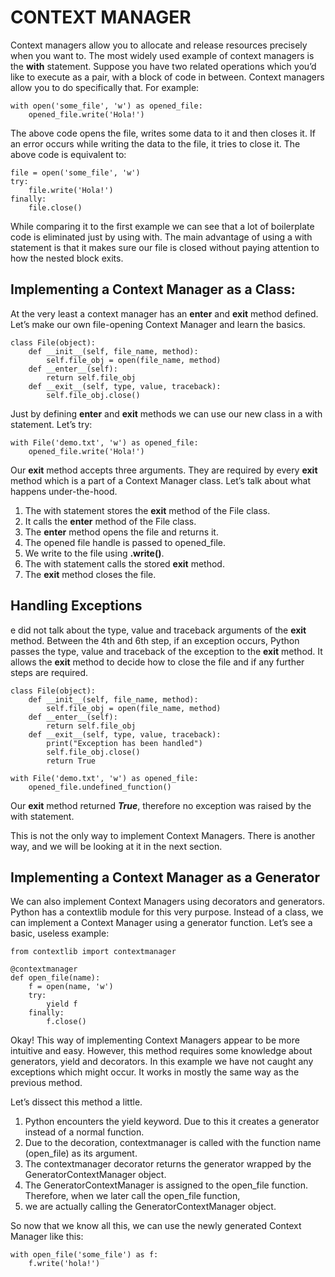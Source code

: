 CONTEXT MANAGER
===============

Context managers allow you to allocate and release resources precisely when you want to. The most widely used example
of context managers is the **with** statement. Suppose you have two related operations which you’d like to execute as a pair,
with a block of code in between. Context managers allow you to do specifically that. For example:

```
with open('some_file', 'w') as opened_file:
    opened_file.write('Hola!')
```

The above code opens the file, writes some data to it and then closes it. If an error occurs while writing the data to
the file, it tries to close it. The above code is equivalent to:

```
file = open('some_file', 'w')
try:
    file.write('Hola!')
finally:
    file.close()
```

While comparing it to the first example we can see that a lot of boilerplate code is eliminated just by using with.
The main advantage of using a with statement is that it makes sure our file is closed without paying attention to how
the nested block exits.

## Implementing a Context Manager as a Class:

At the very least a context manager has an **__enter__** and **__exit__** method defined. Let’s make our own file-opening
Context Manager and learn the basics.

```
class File(object):
    def __init__(self, file_name, method):
        self.file_obj = open(file_name, method)
    def __enter__(self):
        return self.file_obj
    def __exit__(self, type, value, traceback):
        self.file_obj.close()
```

Just by defining **__enter__** and **__exit__** methods we can use our new class in a with statement. Let’s try:

```
with File('demo.txt', 'w') as opened_file:
    opened_file.write('Hola!')
```

Our __exit__ method accepts three arguments. They are required by every **__exit__** method which is a part of a Context
Manager class. Let’s talk about what happens under-the-hood.

1. The with statement stores the **__exit__** method of the File class.
2. It calls the **__enter__** method of the File class.
3. The **__enter__** method opens the file and returns it.
4. The opened file handle is passed to opened_file.
5. We write to the file using **.write()**.
6. The with statement calls the stored **__exit__** method.
7. The **__exit__** method closes the file.

## Handling Exceptions

e did not talk about the type, value and traceback arguments of the __exit__ method. Between the 4th and 6th step,
if an exception occurs, Python passes the type, value and traceback of the exception to the __exit__ method.
It allows the __exit__ method to decide how to close the file and if any further steps are required.

```
class File(object):
    def __init__(self, file_name, method):
        self.file_obj = open(file_name, method)
    def __enter__(self):
        return self.file_obj
    def __exit__(self, type, value, traceback):
        print("Exception has been handled")
        self.file_obj.close()
        return True

with File('demo.txt', 'w') as opened_file:
    opened_file.undefined_function()
```

Our **__exit__** method returned **_True_**, therefore no exception was raised by the with statement.

This is not the only way to implement Context Managers. There is another way, and we will be looking
at it in the next section.

## Implementing a Context Manager as a Generator

We can also implement Context Managers using decorators and generators. Python has a contextlib module for this very
purpose. Instead of a class, we can implement a Context Manager using a generator function. Let’s see a basic, useless example:
```
from contextlib import contextmanager

@contextmanager
def open_file(name):
    f = open(name, 'w')
    try:
        yield f
    finally:
        f.close()
```

Okay! This way of implementing Context Managers appear to be more intuitive and easy. However, this method requires some
knowledge about generators, yield and decorators. In this example we have not caught any exceptions which might occur.
It works in mostly the same way as the previous method.

Let’s dissect this method a little.

1. Python encounters the yield keyword. Due to this it creates a generator instead of a normal function.
2. Due to the decoration, contextmanager is called with the function name (open_file) as its argument.
3. The contextmanager decorator returns the generator wrapped by the GeneratorContextManager object.
4. The GeneratorContextManager is assigned to the open_file function. Therefore, when we later call the open_file function,
5. we are actually calling the GeneratorContextManager object.

So now that we know all this, we can use the newly generated Context Manager like this:
```
with open_file('some_file') as f:
    f.write('hola!')
```
